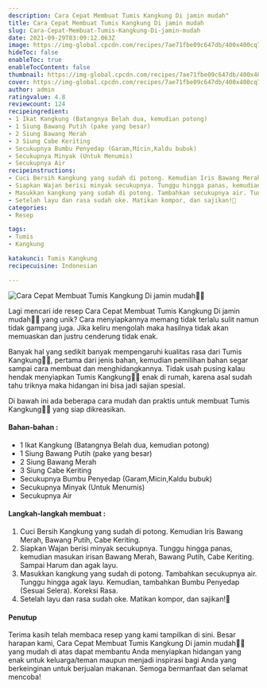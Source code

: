 ```yaml
---
description: Cara Cepat Membuat Tumis Kangkung Di jamin mudah"
title: Cara Cepat Membuat Tumis Kangkung Di jamin mudah
slug: Cara-Cepat-Membuat-Tumis-Kangkung-Di-jamin-mudah
date: 2021-09-29T03:09:12.063Z
image: https://img-global.cpcdn.com/recipes/7ae71fbe09c647db/400x400cq70/photo.jpg
hideToc: false
enableToc: true
enableTocContent: false
thumbnail: https://img-global.cpcdn.com/recipes/7ae71fbe09c647db/400x400cq70/photo.jpg
cover: https://img-global.cpcdn.com/recipes/7ae71fbe09c647db/400x400cq70/photo.jpg
author: admin
ratingvalue: 4.8
reviewcount: 124
recipeingredient:
- 1 Ikat Kangkung (Batangnya Belah dua, kemudian potong)
- 1 Siung Bawang Putih (pake yang besar)
- 2 Siung Bawang Merah
- 3 Siung Cabe Keriting
- Secukupnya Bumbu Penyedap (Garam,Micin,Kaldu bubuk)
- Secukupnya Minyak (Untuk Menumis)
- Secukupnya Air
recipeinstructions:
- Cuci Bersih Kangkung yang sudah di potong. Kemudian Iris Bawang Merah, Bawang Putih, Cabe Keriting.
- Siapkan Wajan berisi minyak secukupnya. Tunggu hingga panas, kemudian masukan irisan Bawang Merah, Bawang Putih, Cabe Keriting. Sampai Harum dan agak layu.
- Masukkan kangkung yang sudah di potong. Tambahkan secukupnya air. Tunggu hingga agak layu. Kemudian, tambahkan Bumbu Penyedap (Sesuai Selera). Koreksi Rasa.
- Setelah layu dan rasa sudah oke. Matikan kompor, dan sajikan!🥰
categories:
- Resep

tags:
- Tumis
- Kangkung

katakunci: Tumis Kangkung
recipecuisine: Indonesian

---
```


![Cara Cepat Membuat Tumis Kangkung Di jamin mudah👩‍🍳](https://img-global.cpcdn.com/recipes/7ae71fbe09c647db/400x400cq70/photo.jpg)

Lagi mencari ide resep Cara Cepat Membuat Tumis Kangkung Di jamin mudah👩‍🍳 yang unik? Cara menyiapkannya memang tidak terlalu sulit namun tidak gampang juga. Jika keliru mengolah maka hasilnya tidak akan memuaskan dan justru cenderung tidak enak.

Banyak hal yang sedikit banyak mempengaruhi kualitas rasa dari Tumis Kangkung👩‍🍳, pertama dari jenis bahan, kemudian pemilihan bahan segar sampai cara membuat dan menghidangkannya. Tidak usah pusing kalau hendak menyiapkan Tumis Kangkung👩‍🍳 enak di rumah, karena asal sudah tahu triknya maka hidangan ini bisa jadi sajian spesial.

Di bawah ini ada beberapa cara mudah dan praktis untuk membuat Tumis Kangkung👩‍🍳 yang siap dikreasikan.

<!--inarticleads1-->

#### Bahan-bahan :

- 1 Ikat Kangkung (Batangnya Belah dua, kemudian potong)
- 1 Siung Bawang Putih (pake yang besar)
- 2 Siung Bawang Merah
- 3 Siung Cabe Keriting
- Secukupnya Bumbu Penyedap (Garam,Micin,Kaldu bubuk)
- Secukupnya Minyak (Untuk Menumis)
- Secukupnya Air

<!--inarticleads2-->

#### Langkah-langkah membuat :

1. Cuci Bersih Kangkung yang sudah di potong. Kemudian Iris Bawang Merah, Bawang Putih, Cabe Keriting.
1. Siapkan Wajan berisi minyak secukupnya. Tunggu hingga panas, kemudian masukan irisan Bawang Merah, Bawang Putih, Cabe Keriting. Sampai Harum dan agak layu.
1. Masukkan kangkung yang sudah di potong. Tambahkan secukupnya air. Tunggu hingga agak layu. Kemudian, tambahkan Bumbu Penyedap (Sesuai Selera). Koreksi Rasa.
1. Setelah layu dan rasa sudah oke. Matikan kompor, dan sajikan!🥰

#### Penutup

Terima kasih telah membaca resep yang kami tampilkan di sini. Besar harapan kami, Cara Cepat Membuat Tumis Kangkung Di jamin mudah👩‍🍳 yang mudah di atas dapat membantu Anda menyiapkan hidangan yang enak untuk keluarga/teman maupun menjadi inspirasi bagi Anda yang berkeinginan untuk berjualan makanan. Semoga bermanfaat dan selamat mencoba!